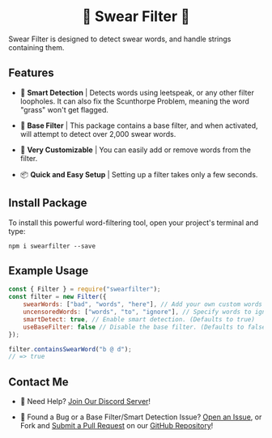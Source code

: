 <h1 align="center">
🤬 Swear Filter 🤬
</h1>

Swear Filter is designed to detect swear words, and handle strings containing them.

## Features

- 🧠 <b>Smart Detection</b> | Detects words using leetspeak, or any other filter loopholes. It can also fix the Scunthorpe Problem, meaning the word "grass" won't get flagged.

- 💬 <b>Base Filter</b> | This package contains a base filter, and when activated, will attempt to detect over 2,000 swear words.

- 📝 <b>Very Customizable</b> | You can easily add or remove words from the filter.

- 📦 <b>Quick and Easy Setup</b> | Setting up a filter takes only a few seconds.

## Install Package

To install this powerful word-filtering tool, open your project's terminal and type:

`npm i swearfilter --save`

## Example Usage

```js
const { Filter } = require("swearfilter");
const filter = new Filter({
    swearWords: ["bad", "words", "here"], // Add your own custom words here.
    uncensoredWords: ["words", "to", "ignore"], // Specify words to ignore here.
    smartDetect: true, // Enable smart detection. (Defaults to true)
    useBaseFilter: false // Disable the base filter. (Defaults to false)
});

filter.containsSwearWord("b @ d");
// => true
```

## Contact Me

- 👋 Need Help? [Join Our Discord Server](https://discord.gg/P2g24jp)!

- 👾 Found a Bug or a Base Filter/Smart Detection Issue? [Open an Issue](https://github.com/WillTDA/Node-Swearfilter/issues), or Fork and [Submit a Pull Request](https://github.com/WillTDA/Node-Swearfilter/pulls) on our [GitHub Repository](https://github.com/WillTDA/Node-Swearfilter)!
